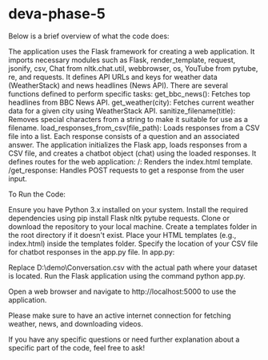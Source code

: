 # deva-phase-5
Below is a brief overview of what the code does:

The application uses the Flask framework for creating a web application.
It imports necessary modules such as Flask, render_template, request, jsonify, csv, Chat from nltk.chat.util, webbrowser, os, YouTube from pytube, re, and requests.
It defines API URLs and keys for weather data (WeatherStack) and news headlines (News API).
There are several functions defined to perform specific tasks:
get_bbc_news(): Fetches top headlines from BBC News API.
get_weather(city): Fetches current weather data for a given city using WeatherStack API.
sanitize_filename(title): Removes special characters from a string to make it suitable for use as a filename.
load_responses_from_csv(file_path): Loads responses from a CSV file into a list. Each response consists of a question and an associated answer.
The application initializes the Flask app, loads responses from a CSV file, and creates a chatbot object (chat) using the loaded responses.
It defines routes for the web application:
/: Renders the index.html template.
/get_response: Handles POST requests to get a response from the user input.


To Run the Code:

Ensure you have Python 3.x installed on your system.
Install the required dependencies using pip install Flask nltk pytube requests.
Clone or download the repository to your local machine.
Create a templates folder in the root directory if it doesn't exist.
Place your HTML templates (e.g., index.html) inside the templates folder.
Specify the location of your CSV file for chatbot responses in the app.py file.
In app.py:

Replace D:\demo\Conversation.csv with the actual path where your dataset is located.
Run the Flask application using the command python app.py.

Open a web browser and navigate to http://localhost:5000 to use the application.

Please make sure to have an active internet connection for fetching weather, news, and downloading videos.

If you have any specific questions or need further explanation about a specific part of the code, feel free to ask!
